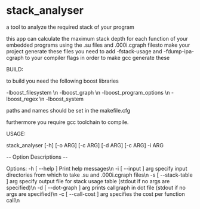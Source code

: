 # stack_analyser
a tool to analyze the required stack of your program

this app can calculate the maximum stack depth for each function of your embedded programs using the .su files and .000i.cgraph filesto make your project generate these files you need to add -fstack-usage and -fdump-ipa-cgraph to your compiler flags in order to make gcc generate these 

BUILD:

to build you need the following boost libraries

-lboost_filesystem \n
-lboost_graph \n
-lboost_program_options \n
-lboost_regex \n
-lboost_system

paths and names should be set in the makefile.cfg

furthermore you require gcc toolchain to compile.

USAGE: 

stack_analyser [-h] [-o ARG] [-c ARG] [-d ARG] [-c ARG] -i ARG

-- Option Descriptions --

Options:
  -h [ --help ]            Print help messages\n
  -i [ --input ] arg       specify input directories from which to take .su and
                           .000i.cgraph files\n
  -s [ --stack-table ] arg specify output file for stack usage table (stdout if
                           no args are specified)\n
  -d [ --dot-graph ] arg   prints callgraph in dot file (stdout if no args are 
                           specified)\n
  -c [ --call-cost ] arg   specifies the cost per function call\n

